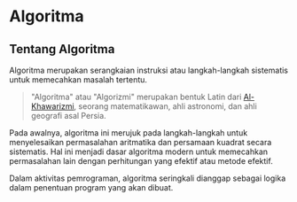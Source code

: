 # Algoritma
## Tentang Algoritma
Algoritma merupakan serangkaian instruksi atau langkah-langkah sistematis untuk memecahkan masalah tertentu. 

> "Algoritma" atau "Algorizmi" merupakan bentuk Latin dari [Al-Khawarizmi][1], seorang matematikawan, ahli astronomi, dan ahli geografi asal Persia. 

Pada awalnya, algoritma ini merujuk pada langkah-langkah untuk menyelesaikan permasalahan aritmatika dan persamaan kuadrat secara sistematis. Hal ini menjadi dasar algoritma modern untuk memecahkan permasalahan lain dengan perhitungan yang efektif atau metode efektif.

Dalam aktivitas pemrograman, algoritma seringkali dianggap sebagai logika dalam penentuan program yang akan dibuat.

[1]: https://id.wikipedia.org/wiki/Mu%E1%B8%A5ammad_bin_M%C5%ABs%C4%81_al-Khaw%C4%81rizm%C4%AB